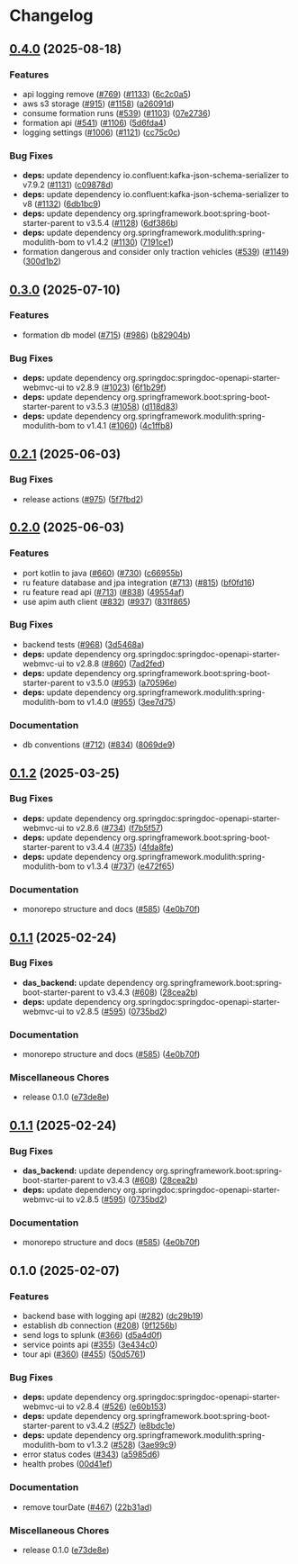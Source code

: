 # Changelog

## [0.4.0](https://github.com/SchweizerischeBundesbahnen/DAS/compare/backend-v0.3.0...backend-v0.4.0) (2025-08-18)


### Features

* api logging remove ([#769](https://github.com/SchweizerischeBundesbahnen/DAS/issues/769)) ([#1133](https://github.com/SchweizerischeBundesbahnen/DAS/issues/1133)) ([6c2c0a5](https://github.com/SchweizerischeBundesbahnen/DAS/commit/6c2c0a5f7f13c8487262235a8c0853b14f852b76))
* aws s3 storage ([#915](https://github.com/SchweizerischeBundesbahnen/DAS/issues/915)) ([#1158](https://github.com/SchweizerischeBundesbahnen/DAS/issues/1158)) ([a26091d](https://github.com/SchweizerischeBundesbahnen/DAS/commit/a26091d1e398cce4026256f3f6d9da197273da1e))
* consume formation runs ([#539](https://github.com/SchweizerischeBundesbahnen/DAS/issues/539)) ([#1103](https://github.com/SchweizerischeBundesbahnen/DAS/issues/1103)) ([07e2736](https://github.com/SchweizerischeBundesbahnen/DAS/commit/07e273682ba30b26350d7cd77b68ac60f0940db3))
* formation api ([#541](https://github.com/SchweizerischeBundesbahnen/DAS/issues/541)) ([#1106](https://github.com/SchweizerischeBundesbahnen/DAS/issues/1106)) ([5d6fda4](https://github.com/SchweizerischeBundesbahnen/DAS/commit/5d6fda4b0cea15677c3e9beada38d9386499fe4f))
* logging settings ([#1006](https://github.com/SchweizerischeBundesbahnen/DAS/issues/1006)) ([#1121](https://github.com/SchweizerischeBundesbahnen/DAS/issues/1121)) ([cc75c0c](https://github.com/SchweizerischeBundesbahnen/DAS/commit/cc75c0cd455370a3f649783d866ebf0d6ed4ebf6))


### Bug Fixes

* **deps:** update dependency io.confluent:kafka-json-schema-serializer to v7.9.2 ([#1131](https://github.com/SchweizerischeBundesbahnen/DAS/issues/1131)) ([c09878d](https://github.com/SchweizerischeBundesbahnen/DAS/commit/c09878d3a0fd34326dccc8e9b2546bc30a42afd0))
* **deps:** update dependency io.confluent:kafka-json-schema-serializer to v8 ([#1132](https://github.com/SchweizerischeBundesbahnen/DAS/issues/1132)) ([6db1bc9](https://github.com/SchweizerischeBundesbahnen/DAS/commit/6db1bc977bf29bb818cff2c1d2ca89ad7be0ad3c))
* **deps:** update dependency org.springframework.boot:spring-boot-starter-parent to v3.5.4 ([#1128](https://github.com/SchweizerischeBundesbahnen/DAS/issues/1128)) ([6df386b](https://github.com/SchweizerischeBundesbahnen/DAS/commit/6df386b1b8e0a56acfebb777cfab8e10df8b6a1c))
* **deps:** update dependency org.springframework.modulith:spring-modulith-bom to v1.4.2 ([#1130](https://github.com/SchweizerischeBundesbahnen/DAS/issues/1130)) ([7191ce1](https://github.com/SchweizerischeBundesbahnen/DAS/commit/7191ce1b25a9064a0dc23c0e3c3d9338c2adff26))
* formation dangerous and consider only traction vehicles ([#539](https://github.com/SchweizerischeBundesbahnen/DAS/issues/539)) ([#1149](https://github.com/SchweizerischeBundesbahnen/DAS/issues/1149)) ([300d1b2](https://github.com/SchweizerischeBundesbahnen/DAS/commit/300d1b226df5194d6ad8cd807ef8963c53ff2d93))

## [0.3.0](https://github.com/SchweizerischeBundesbahnen/DAS/compare/backend-v0.2.1...backend-v0.3.0) (2025-07-10)


### Features

* formation db model ([#715](https://github.com/SchweizerischeBundesbahnen/DAS/issues/715)) ([#986](https://github.com/SchweizerischeBundesbahnen/DAS/issues/986)) ([b82904b](https://github.com/SchweizerischeBundesbahnen/DAS/commit/b82904baf0178833d9d5503de3d57d1166b19012))


### Bug Fixes

* **deps:** update dependency org.springdoc:springdoc-openapi-starter-webmvc-ui to v2.8.9 ([#1023](https://github.com/SchweizerischeBundesbahnen/DAS/issues/1023)) ([6f1b29f](https://github.com/SchweizerischeBundesbahnen/DAS/commit/6f1b29fe865dc515a25ab61ab4f8ad37226be2bc))
* **deps:** update dependency org.springframework.boot:spring-boot-starter-parent to v3.5.3 ([#1058](https://github.com/SchweizerischeBundesbahnen/DAS/issues/1058)) ([d118d83](https://github.com/SchweizerischeBundesbahnen/DAS/commit/d118d83b5e967ea043ea46f4f19aba231e7c7080))
* **deps:** update dependency org.springframework.modulith:spring-modulith-bom to v1.4.1 ([#1060](https://github.com/SchweizerischeBundesbahnen/DAS/issues/1060)) ([4c1ffb8](https://github.com/SchweizerischeBundesbahnen/DAS/commit/4c1ffb826e846caa3b666bc064eecb007808983b))

## [0.2.1](https://github.com/SchweizerischeBundesbahnen/DAS/compare/backend-v0.2.0...backend-v0.2.1) (2025-06-03)


### Bug Fixes

* release actions ([#975](https://github.com/SchweizerischeBundesbahnen/DAS/issues/975)) ([5f7fbd2](https://github.com/SchweizerischeBundesbahnen/DAS/commit/5f7fbd285abffd6f1e889dd26d9464a9de0ac88f))

## [0.2.0](https://github.com/SchweizerischeBundesbahnen/DAS/compare/backend-v0.1.2...backend-v0.2.0) (2025-06-03)


### Features

* port kotlin to java ([#660](https://github.com/SchweizerischeBundesbahnen/DAS/issues/660)) ([#730](https://github.com/SchweizerischeBundesbahnen/DAS/issues/730)) ([c66955b](https://github.com/SchweizerischeBundesbahnen/DAS/commit/c66955b8e4ff148c5cf6ee2b3db06fc0d5ebd499))
* ru feature database and jpa integration ([#713](https://github.com/SchweizerischeBundesbahnen/DAS/issues/713)) ([#815](https://github.com/SchweizerischeBundesbahnen/DAS/issues/815)) ([bf0fd16](https://github.com/SchweizerischeBundesbahnen/DAS/commit/bf0fd16675c4f6a5390ffea97d0a995399b66619))
* ru feature read api ([#713](https://github.com/SchweizerischeBundesbahnen/DAS/issues/713)) ([#838](https://github.com/SchweizerischeBundesbahnen/DAS/issues/838)) ([49554af](https://github.com/SchweizerischeBundesbahnen/DAS/commit/49554af7d73d96c0824fe8d4f8dca4f795d5ea2d))
* use apim auth client ([#832](https://github.com/SchweizerischeBundesbahnen/DAS/issues/832)) ([#937](https://github.com/SchweizerischeBundesbahnen/DAS/issues/937)) ([831f865](https://github.com/SchweizerischeBundesbahnen/DAS/commit/831f8654a1b15415d64ede5038cf20e5ff75478a))


### Bug Fixes

* backend tests ([#968](https://github.com/SchweizerischeBundesbahnen/DAS/issues/968)) ([3d5468a](https://github.com/SchweizerischeBundesbahnen/DAS/commit/3d5468a9b455216217b215d70704213454526e27))
* **deps:** update dependency org.springdoc:springdoc-openapi-starter-webmvc-ui to v2.8.8 ([#860](https://github.com/SchweizerischeBundesbahnen/DAS/issues/860)) ([7ad2fed](https://github.com/SchweizerischeBundesbahnen/DAS/commit/7ad2fed0e98aac7ee8573a4d8019f304b1f2cc93))
* **deps:** update dependency org.springframework.boot:spring-boot-starter-parent to v3.5.0 ([#953](https://github.com/SchweizerischeBundesbahnen/DAS/issues/953)) ([a70596e](https://github.com/SchweizerischeBundesbahnen/DAS/commit/a70596ed3b7fd87a764ffd52116e839867582fac))
* **deps:** update dependency org.springframework.modulith:spring-modulith-bom to v1.4.0 ([#955](https://github.com/SchweizerischeBundesbahnen/DAS/issues/955)) ([3ee7d75](https://github.com/SchweizerischeBundesbahnen/DAS/commit/3ee7d754faadb0abcb803440999595d6637c8377))


### Documentation

* db conventions ([#712](https://github.com/SchweizerischeBundesbahnen/DAS/issues/712)) ([#834](https://github.com/SchweizerischeBundesbahnen/DAS/issues/834)) ([8069de9](https://github.com/SchweizerischeBundesbahnen/DAS/commit/8069de98f65ffcb8ead75b1e5fb920874ca6d0e5))

## [0.1.2](https://github.com/SchweizerischeBundesbahnen/DAS/compare/backend-v0.1.1...backend-v0.1.2) (2025-03-25)


### Bug Fixes

* **deps:** update dependency org.springdoc:springdoc-openapi-starter-webmvc-ui to v2.8.6 ([#734](https://github.com/SchweizerischeBundesbahnen/DAS/issues/734)) ([f7b5f57](https://github.com/SchweizerischeBundesbahnen/DAS/commit/f7b5f5791ce79664e1413325fa4e038a51778de3))
* **deps:** update dependency org.springframework.boot:spring-boot-starter-parent to v3.4.4 ([#735](https://github.com/SchweizerischeBundesbahnen/DAS/issues/735)) ([4fda8fe](https://github.com/SchweizerischeBundesbahnen/DAS/commit/4fda8fe77023b1b6111ac2578c775de9d40554b6))
* **deps:** update dependency org.springframework.modulith:spring-modulith-bom to v1.3.4 ([#737](https://github.com/SchweizerischeBundesbahnen/DAS/issues/737)) ([e472f65](https://github.com/SchweizerischeBundesbahnen/DAS/commit/e472f659a038f0d899a47d1ff729eb99c993d984))


### Documentation

* monorepo structure and docs ([#585](https://github.com/SchweizerischeBundesbahnen/DAS/issues/585)) ([4e0b70f](https://github.com/SchweizerischeBundesbahnen/DAS/commit/4e0b70f93280618ed3abea084c1ada40c7f15c08))

## [0.1.1](https://github.com/SchweizerischeBundesbahnen/DAS/compare/backend-v0.1.1...backend-v0.1.0) (2025-02-24)


### Bug Fixes

* **das_backend:** update dependency org.springframework.boot:spring-boot-starter-parent to v3.4.3 ([#608](https://github.com/SchweizerischeBundesbahnen/DAS/issues/608)) ([28cea2b](https://github.com/SchweizerischeBundesbahnen/DAS/commit/28cea2baa75cb56faeb0a00455e548f93f872225))
* **deps:** update dependency org.springdoc:springdoc-openapi-starter-webmvc-ui to v2.8.5 ([#595](https://github.com/SchweizerischeBundesbahnen/DAS/issues/595)) ([0735bd2](https://github.com/SchweizerischeBundesbahnen/DAS/commit/0735bd2d32c68bf00452086364024cbefe1563f0))


### Documentation

* monorepo structure and docs ([#585](https://github.com/SchweizerischeBundesbahnen/DAS/issues/585)) ([4e0b70f](https://github.com/SchweizerischeBundesbahnen/DAS/commit/4e0b70f93280618ed3abea084c1ada40c7f15c08))


### Miscellaneous Chores

* release 0.1.0 ([e73de8e](https://github.com/SchweizerischeBundesbahnen/DAS/commit/e73de8ed6c8f44c533afcc709c822d14f554c065))

## [0.1.1](https://github.com/SchweizerischeBundesbahnen/DAS/compare/backend-v0.1.0...backend-v0.1.1) (2025-02-24)


### Bug Fixes

* **das_backend:** update dependency org.springframework.boot:spring-boot-starter-parent to v3.4.3 ([#608](https://github.com/SchweizerischeBundesbahnen/DAS/issues/608)) ([28cea2b](https://github.com/SchweizerischeBundesbahnen/DAS/commit/28cea2baa75cb56faeb0a00455e548f93f872225))
* **deps:** update dependency org.springdoc:springdoc-openapi-starter-webmvc-ui to v2.8.5 ([#595](https://github.com/SchweizerischeBundesbahnen/DAS/issues/595)) ([0735bd2](https://github.com/SchweizerischeBundesbahnen/DAS/commit/0735bd2d32c68bf00452086364024cbefe1563f0))


### Documentation

* monorepo structure and docs ([#585](https://github.com/SchweizerischeBundesbahnen/DAS/issues/585)) ([4e0b70f](https://github.com/SchweizerischeBundesbahnen/DAS/commit/4e0b70f93280618ed3abea084c1ada40c7f15c08))

## 0.1.0 (2025-02-07)


### Features

* backend base with logging api ([#282](https://github.com/SchweizerischeBundesbahnen/DAS/issues/282)) ([dc29b19](https://github.com/SchweizerischeBundesbahnen/DAS/commit/dc29b19d19d662e5053afbdd90ee01aecc4a23c0))
* establish db connection ([#208](https://github.com/SchweizerischeBundesbahnen/DAS/issues/208)) ([9f1256b](https://github.com/SchweizerischeBundesbahnen/DAS/commit/9f1256b57f715dec1eeb59cea1cb3800ecee4204))
* send logs to splunk ([#366](https://github.com/SchweizerischeBundesbahnen/DAS/issues/366)) ([d5a4d0f](https://github.com/SchweizerischeBundesbahnen/DAS/commit/d5a4d0fa8d0207bcf91d6936d442bb56b8a19191))
* service points api ([#355](https://github.com/SchweizerischeBundesbahnen/DAS/issues/355)) ([3e434c0](https://github.com/SchweizerischeBundesbahnen/DAS/commit/3e434c0285accc76c63e98b6d85938d7040db8a7))
* tour api ([#360](https://github.com/SchweizerischeBundesbahnen/DAS/issues/360)) ([#455](https://github.com/SchweizerischeBundesbahnen/DAS/issues/455)) ([50d5761](https://github.com/SchweizerischeBundesbahnen/DAS/commit/50d576157a0f9da28b0d9bfa57a4a55f3213299b))


### Bug Fixes
* **deps:** update dependency org.springdoc:springdoc-openapi-starter-webmvc-ui to v2.8.4 ([#526](https://github.com/SchweizerischeBundesbahnen/DAS/issues/526)) ([e60b153](https://github.com/SchweizerischeBundesbahnen/DAS/commit/e60b153bf638d30b45c2ee44607970dbeef91a21))
* **deps:** update dependency org.springframework.boot:spring-boot-starter-parent to v3.4.2 ([#527](https://github.com/SchweizerischeBundesbahnen/DAS/issues/527)) ([e8bdc1e](https://github.com/SchweizerischeBundesbahnen/DAS/commit/e8bdc1e50a614e1ede1ba0f6c8ab59bf4478241e))
* **deps:** update dependency org.springframework.modulith:spring-modulith-bom to v1.3.2 ([#528](https://github.com/SchweizerischeBundesbahnen/DAS/issues/528)) ([3ae99c9](https://github.com/SchweizerischeBundesbahnen/DAS/commit/3ae99c993a976b99a6ca24e098cbf53bd1153cf5))
* error status codes ([#343](https://github.com/SchweizerischeBundesbahnen/DAS/issues/343)) ([a5985d6](https://github.com/SchweizerischeBundesbahnen/DAS/commit/a5985d6475d55eb8aee741fc49bd30216ea006d2))
* health probes ([00d41ef](https://github.com/SchweizerischeBundesbahnen/DAS/commit/00d41ef60d6ba88446b6b7807ba64708f762fe4d))

### Documentation

* remove tourDate ([#467](https://github.com/SchweizerischeBundesbahnen/DAS/issues/467)) ([22b31ad](https://github.com/SchweizerischeBundesbahnen/DAS/commit/22b31ad1ee58bbfb0b7d3e4fe873c8a73014b922))


### Miscellaneous Chores

* release 0.1.0 ([e73de8e](https://github.com/SchweizerischeBundesbahnen/DAS/commit/e73de8ed6c8f44c533afcc709c822d14f554c065))
